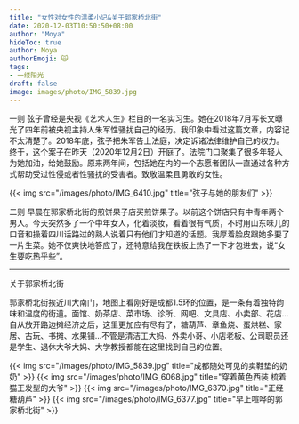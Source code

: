 ```yaml
---
title: "女性对女性的温柔小记&关于郭家桥北街"
date: 2020-12-03T10:50:50+08:00
author: "Moya"
hideToc: true
author: Moya
authorEmoji: 🙀
tags:
- 一缕阳光
draft: false
image: images/photo/IMG_5839.jpg
---
```


一则
弦子曾经是央视《艺术人生》栏目的一名实习生。她在2018年7月写长文曝光了四年前被央视主持人朱军性骚扰自己的经历。我印象中看过这篇文章，内容记不太清楚了。2018年底，弦子把朱军告上法庭，决定诉诸法律维护自己的权力。终于，这个案子在昨天（2020年12月2日）开庭了。法院门口聚集了很多年轻人为她加油，给她鼓励。原来两年间，包括她在内的一个志愿者团队一直通过各种方式帮助受过性侵或者性骚扰的受害者。致敬温柔且勇敢的女性。

{{< img src="/images/photo/IMG_6410.jpg" title="弦子与她的朋友们" >}}

二则
早晨在郭家桥北街的煎饼果子店买煎饼果子。以前这个饼店只有中青年两个男人。今天突然多了一个中年女人，化着淡妆，看着很有气质，不时用山东味儿的口音和操着四川话路过的熟人说着只有他们才知道的话题。我厚着脸皮跟她多要了一片生菜。她不仅爽快地答应了，还特意给我在铁板上热了一下才包进去，说“女生要吃热乎些”。

---

关于郭家桥北街

郭家桥北街挨近川大南门，地图上看刚好是成都1.5环的位置，是一条有着独特韵味和温度的街道。面馆、奶茶店、菜市场、诊所、网吧、文具店、小卖部、花店...自从放开路边摊经济之后，这里更加应有尽有了，糖葫芦、章鱼烧、蛋烘糕、家居、古玩、书摊、水果铺...不管是清洁工大妈、外卖小哥、小店老板、公司职员还是学生、退休大爷大妈、大学教授都能在这里找到自己的位置。

{{< img src="/images/photo/IMG_5839.jpg" title="成都随处可见的卖鞋垫的奶奶" >}}
{{< img src="/images/photo/IMG_6068.jpg" title="穿着黄色西装 梳着猫王发型的大爷" >}}
{{< img src="/images/photo/IMG_6370.jpg" title="正经糖葫芦" >}}
{{< img src="/images/photo/IMG_6377.jpg" title="早上喧哗的郭家桥北街" >}}